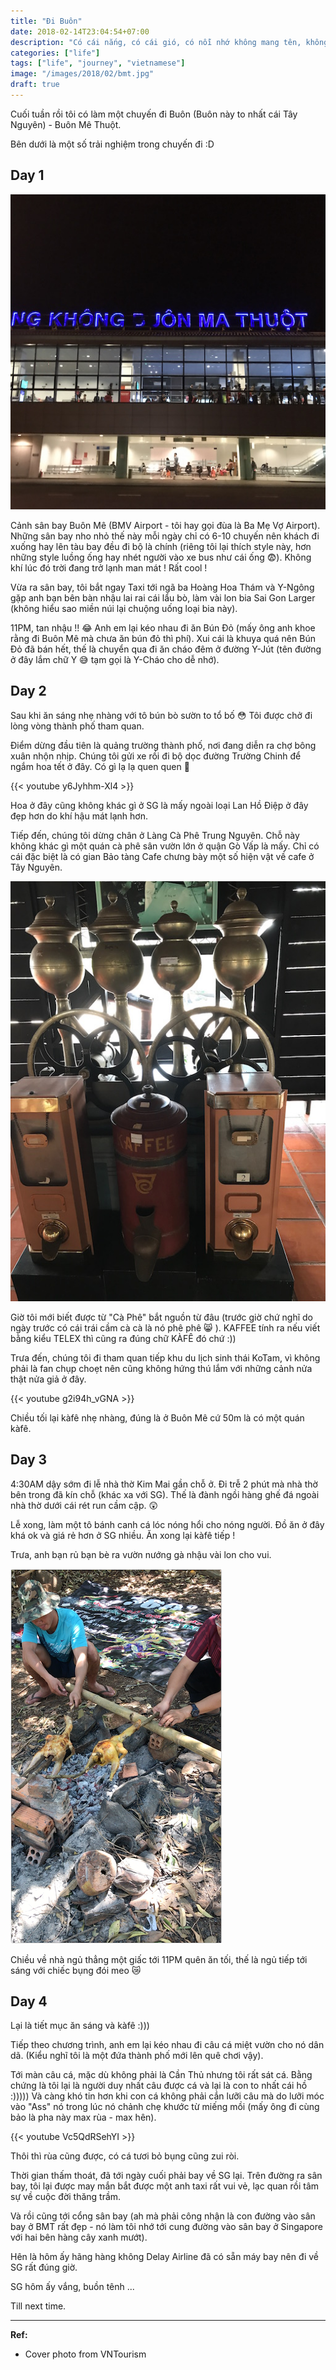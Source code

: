 ```yaml
---
title: "Đi Buôn"
date: 2018-02-14T23:04:54+07:00
description: "Có cái nắng, có cái gió, có nỗi nhớ không mang tên, không mang tên người ơi ..."
categories: ["life"]
tags: ["life", "journey", "vietnamese"]
image: "/images/2018/02/bmt.jpg"
draft: true
---
```


Cuối tuần rồi tôi có làm một chuyến đi Buôn (Buôn này to nhất cái Tây Nguyên) - Buôn Mê Thuột.

Bên dưới là một số trải nghiệm trong chuyến đi :D

## Day 1

![BMV Airport](/images/2018/02/bmv-airport.jpg)

Cảnh sân bay Buôn Mê (BMV Airport - tôi hay gọi đùa là Ba Mẹ Vợ Airport). Những sân bay nho nhỏ thế này mỗi ngày chỉ có 6-10 chuyến nên khách đi xuống hay lên tàu bay đều đi bộ là chính (riêng tôi lại thích style này, hơn những style luồng ống hay nhét người vào xe bus như cái ống 😨). Không khí lúc đó trời đang trở lạnh man mát ! Rất cool !

Vừa ra sân bay, tôi bắt ngay Taxi tới ngã ba Hoàng Hoa Thám và Y-Ngông gặp anh bạn bên bàn nhậu lai rai cái lẩu bò, làm vài lon bia Sai Gon Larger (không hiểu sao miền núi lại chuộng uống loại bia này).

11PM, tan nhậu !! 😂 Anh em lại kéo nhau đi ăn Bún Đỏ (mấy ông anh khoe rằng đi Buôn Mê mà chưa ăn bún đỏ thì phí). Xui cái là khuya quá nên Bún Đỏ đã bán hết, thế là chuyển qua đi ăn cháo đêm ở đường Y-Jút (tên đường ở đây lắm chữ Y 😅 tạm gọi là Y-Cháo cho dễ nhớ).

## Day 2

Sau khi ăn sáng nhẹ nhàng với tô bún bò sườn to tổ bố 😳 Tôi được chở đi lòng vòng thành phố tham quan.

Điểm dừng đầu tiên là quảng trường thành phố, nơi đang diễn ra chợ bông xuân nhộn nhịp. Chúng tôi gửi xe rồi đi bộ dọc đường Trường Chinh để ngắm hoa tết ở đây. Có gì lạ lạ quen quen 🤔

{{< youtube y6Jyhhm-Xl4 >}}

Hoa ở đây cũng không khác gì ở SG là mấy ngoài loại Lan Hồ Điệp ở đây đẹp hơn do khí hậu mát lạnh hơn.

Tiếp đến, chúng tôi dừng chân ở Làng Cà Phê Trung Nguyên. Chỗ này không khác gì một quán cà phê sân vườn lớn ở quận Gò Vấp là mấy. Chỉ có cái đặc biệt là có gian Bảo tàng Cafe chưng bày một số hiện vật về cafe ở Tây Nguyên.

![Kaffee](/images/2018/02/kaffee-machine.jpg)

Giờ tôi mới biết được từ "Cà Phê" bắt nguồn từ đâu (trước giờ chứ nghĩ do ngày trước có cái trái cầm cà cà là nó phê phê 😸 ). KAFFEE tính ra nếu viết bằng kiểu TELEX thì cũng ra đúng chữ KÀFÊ đó chứ :))

Trưa đến, chúng tôi đi tham quan tiếp khu du lịch sinh thái KoTam, vì không phải là fan chụp choẹt nên cũng không hứng thú lắm với những cảnh nửa thật nửa giả ở đây.

{{< youtube g2i94h_vGNA >}}

Chiều tối lại kàfê nhẹ nhàng, đúng là ở Buôn Mê cứ 50m là có một quán kàfê.

## Day 3

4:30AM dậy sớm đi lễ nhà thờ Kim Mai gần chỗ ở. Đi trễ 2 phút mà nhà thờ bên trong đã kín chỗ (khác xa với SG). Thế là đành ngồi hàng ghế đá ngoài nhà thờ dưới cái rét run cầm cập. 😲

Lễ xong, làm một tô bánh canh cá lóc nóng hổi cho nóng người. Đồ ăn ở đây khá ok và giá rẻ hơn ở SG nhiều. Ăn xong lại kàfê tiếp !

Trưa, anh bạn rủ bạn bè ra vườn nướng gà nhậu vài lon cho vui.

![Chicken](/images/2018/02/chicken.jpg)

Chiều về nhà ngủ thẳng một giấc tới 11PM quên ăn tối, thế là ngủ tiếp tới sáng với chiếc bụng đói meo 😿

## Day 4

Lại là tiết mục ăn sáng và kàfê :)))

Tiếp theo chương trình, anh em lại kéo nhau đi câu cá miệt vườn cho nó dân dã. (Kiểu nghĩ tôi là một đứa thành phố mới lên quê chơi vậy).

Tới màn câu cá, mặc dù không phải là Cần Thủ nhưng tôi rất sát cá. Bằng chứng là tôi lại là người duy nhất câu được cá và lại là con to nhất cái hồ :))))) Và càng khó tin hơn khi con cá không phải cắn lưỡi câu mà do lưỡi móc vào "Ass" nó trong lúc nó chảnh chẹ khước từ miếng mồi (mấy ông đi cùng bảo là pha này max rùa - max hên).

{{< youtube Vc5QdRSehYI >}}

Thôi thì rùa cũng được, có cá tươi bỏ bụng cũng zui ròi.

Thời gian thấm thoát, đã tới ngày cuối phải bay về SG lại. Trên đường ra sân bay, tôi lại được may mắn bắt được một anh taxi rất vui vẻ, lạc quan rồi tâm sự về cuộc đời thăng trầm.

Và rồi cũng tới cổng sân bay (ah mà phải công nhận là con đường vào sân bay ở BMT rất đẹp - nó làm tôi nhớ tới cung đường vào sân bay ở Singapore với hai bên hàng cây xanh mướt).

Hên là hôm ấy hãng hàng không Delay Airline đã có sẵn máy bay nên đi về SG rất đúng giờ.

SG hôm ấy vắng, buồn tênh ...

Till next time.


----------------------------

**Ref:**

- Cover photo from VNTourism